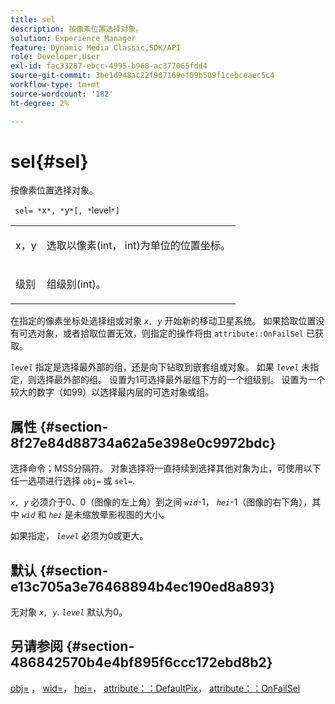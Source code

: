 ```yaml
---
title: sel
description: 按像素位置选择对象。
solution: Experience Manager
feature: Dynamic Media Classic,SDK/API
role: Developer,User
exl-id: fac33287-ebcc-4995-b968-ac377065fdd4
source-git-commit: 3be1d948ac22f907169ef09b509f1cebceaec5c4
workflow-type: tm+mt
source-wordcount: '182'
ht-degree: 2%

---
```


# sel{#sel}

按像素位置选择对象。

` sel= *`x`*, *`y`*[, *`level`*]`

<table id="simpletable_247FF35D791C43D3AB433B8CF49F8C91"> 
 <tr class="strow"> 
  <td class="stentry"> <p> <span class="varname"> x，y </span> </p> </td> 
  <td class="stentry"> <p>选取以像素(int， int)为单位的位置坐标。 </p> </td> 
 </tr> 
 <tr class="strow"> 
  <td class="stentry"> <p> <span class="varname"> 级别 </span> </p> </td> 
  <td class="stentry"> <p>组级别(int)。 </p> </td> 
 </tr> 
</table>

在指定的像素坐标处选择组或对象 *`x, y`* 开始新的移动卫星系统。 如果拾取位置没有可选对象，或者拾取位置无效，则指定的操作将由 `attribute::OnFailSel` 已获取。

*`level`* 指定是选择最外部的组，还是向下钻取到嵌套组或对象。 如果 *`level`* 未指定，则选择最外部的组。 设置为1可选择最外层组下方的一个组级别。 设置为一个较大的数字（如99）以选择最内层的可选对象或组。

## 属性 {#section-8f27e84d88734a62a5e398e0c9972bdc}

选择命令；MSS分隔符。 对象选择将一直持续到选择其他对象为止，可使用以下任一选项进行选择 `obj=` 或 `sel=`.

*`x, y`* 必须介于0、0（图像的左上角）到之间 *`wid`*-1， *`hei`*-1（图像的右下角），其中 *`wid`* 和 *`hei`* 是未缩放晕影视图的大小。

如果指定， *`level`* 必须为0或更大。

## 默认 {#section-e13c705a3e76468894b4ec190ed8a893}

无对象 *`x, y`*. *`level`* 默认为0。

## 另请参阅 {#section-486842570b4e4bf895f6ccc172ebd8b2}

[obj=](../../../../../ir-api/http-protocol/image-rendering-api-ref/c-ir-http-protocol-ref/c-ir-http-protocol-command-reference/r-ir-obj.md#reference-31e7dac7931b4e0eb3c7589f120a1e6a) ， [wid=](../../../../../ir-api/http-protocol/image-rendering-api-ref/c-ir-http-protocol-ref/c-ir-http-protocol-command-reference/r-ir-wid.md#reference-b7e691b0624941168c94b2749ae233ec)， [hei=](../../../../../ir-api/http-protocol/image-rendering-api-ref/c-ir-http-protocol-ref/c-ir-http-protocol-command-reference/r-ir-hei.md#reference-1c08f60365a94417a39867c09cac5478)， [attribute：：DefaultPix](../../../../../ir-api/material-cat/image-rendering-api-ref/c-ir-material-catalog/c-ir-attributes-reference/r-ir-defaultpix.md#reference-102c98f9b5d24d2aaaeb756653fb0e6f)， [attribute：：OnFailSel](../../../../../ir-api/material-cat/image-rendering-api-ref/c-ir-material-catalog/c-ir-attributes-reference/r-ir-onfailsel.md#reference-f95e4a4a3c02412b87a2b0acca8a5513)
